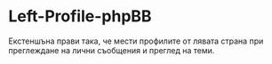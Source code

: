 # Left-Profile-phpBB
 Екстеншъна прави така, че мести профилите от лявата страна при преглеждане на лични съобщения и преглед на теми.
